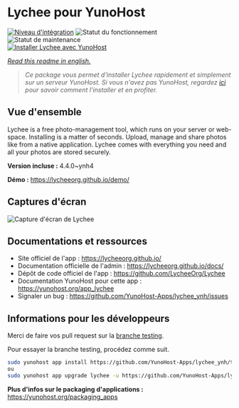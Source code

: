 <!--
N.B.: This README was automatically generated by https://github.com/YunoHost/apps/tree/master/tools/README-generator
It shall NOT be edited by hand.
-->

# Lychee pour YunoHost

[![Niveau d'intégration](https://dash.yunohost.org/integration/lychee.svg)](https://dash.yunohost.org/appci/app/lychee) ![Statut du fonctionnement](https://ci-apps.yunohost.org/ci/badges/lychee.status.svg) ![Statut de maintenance](https://ci-apps.yunohost.org/ci/badges/lychee.maintain.svg)  
[![Installer Lychee avec YunoHost](https://install-app.yunohost.org/install-with-yunohost.svg)](https://install-app.yunohost.org/?app=lychee)

*[Read this readme in english.](./README.md)*

> *Ce package vous permet d'installer Lychee rapidement et simplement sur un serveur YunoHost.
Si vous n'avez pas YunoHost, regardez [ici](https://yunohost.org/#/install) pour savoir comment l'installer et en profiter.*

## Vue d'ensemble

Lychee is a free photo-management tool, which runs on your server or web-space. Installing is a matter of seconds. Upload, manage and share photos like from a native application. Lychee comes with everything you need and all your photos are stored securely. 

**Version incluse :** 4.4.0~ynh4


**Démo :** https://lycheeorg.github.io/demo/

## Captures d'écran

![Capture d'écran de Lychee](./doc/screenshots/screenshot.jpg)

## Documentations et ressources

* Site officiel de l'app : <https://lycheeorg.github.io/>
* Documentation officielle de l'admin : <https://lycheeorg.github.io/docs/>
* Dépôt de code officiel de l'app : <https://github.com/LycheeOrg/Lychee>
* Documentation YunoHost pour cette app : <https://yunohost.org/app_lychee>
* Signaler un bug : <https://github.com/YunoHost-Apps/lychee_ynh/issues>

## Informations pour les développeurs

Merci de faire vos pull request sur la [branche testing](https://github.com/YunoHost-Apps/lychee_ynh/tree/testing).

Pour essayer la branche testing, procédez comme suit.

``` bash
sudo yunohost app install https://github.com/YunoHost-Apps/lychee_ynh/tree/testing --debug
ou
sudo yunohost app upgrade lychee -u https://github.com/YunoHost-Apps/lychee_ynh/tree/testing --debug
```

**Plus d'infos sur le packaging d'applications :** <https://yunohost.org/packaging_apps>
